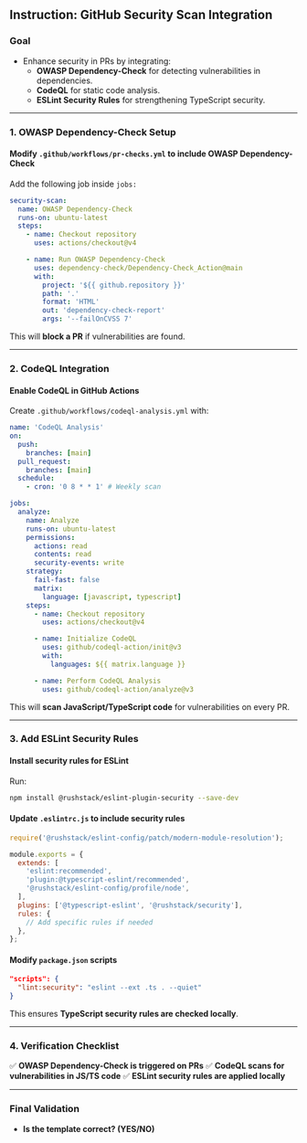 ## Instruction: GitHub Security Scan Integration

### **Goal**

- Enhance security in PRs by integrating:
  - **OWASP Dependency-Check** for detecting vulnerabilities in dependencies.
  - **CodeQL** for static code analysis.
  - **ESLint Security Rules** for strengthening TypeScript security.

---

### **1. OWASP Dependency-Check Setup**

#### **Modify `.github/workflows/pr-checks.yml` to include OWASP Dependency-Check**

Add the following job inside `jobs:`

```yaml
security-scan:
  name: OWASP Dependency-Check
  runs-on: ubuntu-latest
  steps:
    - name: Checkout repository
      uses: actions/checkout@v4

    - name: Run OWASP Dependency-Check
      uses: dependency-check/Dependency-Check_Action@main
      with:
        project: '${{ github.repository }}'
        path: '.'
        format: 'HTML'
        out: 'dependency-check-report'
        args: '--failOnCVSS 7'
```

This will **block a PR** if vulnerabilities are found.

---

### **2. CodeQL Integration**

#### **Enable CodeQL in GitHub Actions**

Create `.github/workflows/codeql-analysis.yml` with:

```yaml
name: 'CodeQL Analysis'
on:
  push:
    branches: [main]
  pull_request:
    branches: [main]
  schedule:
    - cron: '0 8 * * 1' # Weekly scan

jobs:
  analyze:
    name: Analyze
    runs-on: ubuntu-latest
    permissions:
      actions: read
      contents: read
      security-events: write
    strategy:
      fail-fast: false
      matrix:
        language: [javascript, typescript]
    steps:
      - name: Checkout repository
        uses: actions/checkout@v4

      - name: Initialize CodeQL
        uses: github/codeql-action/init@v3
        with:
          languages: ${{ matrix.language }}

      - name: Perform CodeQL Analysis
        uses: github/codeql-action/analyze@v3
```

This will **scan JavaScript/TypeScript code** for vulnerabilities on every PR.

---

### **3. Add ESLint Security Rules**

#### **Install security rules for ESLint**

Run:

```sh
npm install @rushstack/eslint-plugin-security --save-dev
```

#### **Update `.eslintrc.js` to include security rules**

```js
require('@rushstack/eslint-config/patch/modern-module-resolution');

module.exports = {
  extends: [
    'eslint:recommended',
    'plugin:@typescript-eslint/recommended',
    '@rushstack/eslint-config/profile/node',
  ],
  plugins: ['@typescript-eslint', '@rushstack/security'],
  rules: {
    // Add specific rules if needed
  },
};
```

#### **Modify `package.json` scripts**

```json
"scripts": {
  "lint:security": "eslint --ext .ts . --quiet"
}
```

This ensures **TypeScript security rules are checked locally**.

---

### **4. Verification Checklist**

✅ **OWASP Dependency-Check is triggered on PRs**
✅ **CodeQL scans for vulnerabilities in JS/TS code**
✅ **ESLint security rules are applied locally**

---

### **Final Validation**

- **Is the template correct? (YES/NO)**
